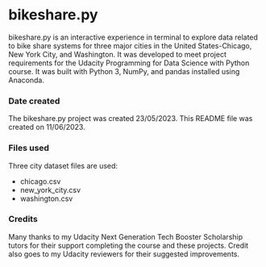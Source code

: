 # bikeshare.py
bikeshare.py is an interactive experience in terminal to explore data related to bike share systems for three major cities in the United States-Chicago, New York City, and Washington.
It was developed to meet project requirements for the Udacity Programming for Data Science with Python course. 
It was built with Python 3, NumPy, and pandas installed using Anaconda. 

### Date created
The bikeshare.py project was created 23/05/2023.
This README file was created on 11/06/2023.

### Files used
Three city dataset files are used:
- chicago.csv
- new_york_city.csv
- washington.csv

### Credits
Many thanks to my Udacity Next Generation Tech Booster Scholarship tutors for their support completing the course and these projects.
Credit also goes to my Udacity reviewers for their suggested improvements.